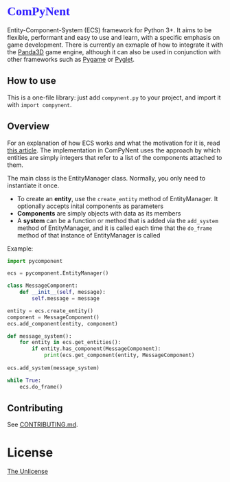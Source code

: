 <h1 style="color:#3423ff; font-family:cursive">
    ComPyNent
</h1>

Entity-Component-System (ECS) framework for Python 3+. It aims to be flexible, performant and easy to use and learn, with a specific
emphasis on game development. There is currently an exmaple of how to integrate it with the [Panda3D](https://panda3d.org) game engine, although it can also be used in conjunction with other frameworks such as [Pygame](https://pygame.org) or [Pyglet](https://bitbucket.org/pyglet/pyglet/wiki/Home).

## How to use
This is a one-file library: just add `compynent.py` to your project, and import it with `import compynent`.

## Overview
For an explanation of how ECS works and what the motivation for it is, read [this article](https://www.gamedev.net/articles/programming/general-and-gameplay-programming/understanding-component-entity-systems-r3013/).
The implementation in ComPyNent uses the approach by which entities are simply integers that refer to a list of the components
attached to them.

The main class is the EntityManager class. Normally, you only need to instantiate it once.

- To create an __entity__, use the `create_entity` method of EntityManager. It optionally accepts inital components as parameters
- __Components__ are simply objects with data as its members
- A __system__ can be a function or method that is added via the `add_system` method of EntityManager, and it is called each time that the `do_frame` method of that instance of EntityManager is called

Example:
```python
import pycomponent

ecs = pycomponent.EntityManager()

class MessageComponent:
    def __init__(self, message):
        self.message = message

entity = ecs.create_entity()
component = MessageComponent()
ecs.add_component(entity, component)

def message_system():
    for entity in ecs.get_entities():
        if entity.has_component(MessageComponent):
            print(ecs.get_component(entity, MessageComponent)
            
ecs.add_system(message_system)

while True:
    ecs.do_frame()
```

## Contributing
See [CONTRIBUTING.md](https://github.com/typewriter1/ComPyNent/blob/master/CONTRIBUTING.md).

# License
[The Unlicense](https://unlicense.org/)
